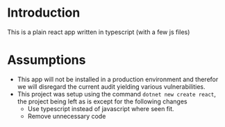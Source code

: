 # Introduction
This is a plain react app written in typescript (with a few js files)

# Assumptions
* This app will not be installed in a production environment and therefor we will disregard the current audit yielding various vulnerabilities.
* This project was setup using the command `dotnet new create react`, the project being left as is except for the following changes
  * Use typescript instead of javascript where seen fit.
  * Remove unnecessary code


